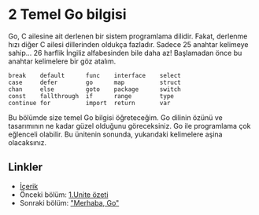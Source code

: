 # 2 Temel Go bilgisi

Go, C ailesine ait  derlenen bir sistem programlama dilidir. Fakat, derlenme hızı diğer C ailesi dillerinden oldukça fazladır. Sadece  25 anahtar kelimeye sahip... 26 harflik İngiliz alfabesinden bile daha az! Başlamadan önce bu anahtar kelimelere bir göz atalım.

	break    default      func    interface    select
	case     defer        go      map          struct
	chan     else         goto    package      switch
	const    fallthrough  if      range        type
	continue for          import  return       var
	
Bu bölümde size temel Go bilgisi öğreteceğim. Go dilinin özünü ve tasarımının ne kadar güzel olduğunu göreceksiniz. Go ile programlama çok eğlenceli olabilir. Bu ünitenin sonunda, yukarıdaki kelimelere aşina olacaksınız.

## Linkler

- [İçerik](preface.md)
- Önceki bölüm: [1.Unite özeti](01.5.md)
- Sonraki bölüm: ["Merhaba, Go"](02.1.md)
